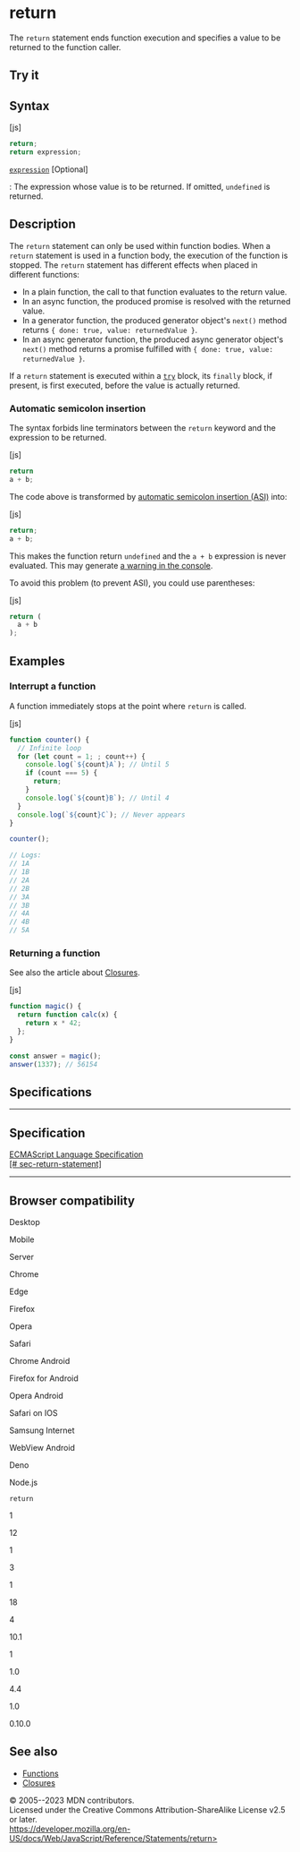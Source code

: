 return
======

 
The `return` statement ends function execution and specifies a value to
be returned to the function caller.


 
Try it 
------

 



 
Syntax
------

 
 
 
[js]


```js
return;
return expression;
```


[`expression`](#expression) [Optional]

:   The expression whose value is to be returned. If omitted,
    `undefined` is returned.



 
Description
-----------

 
The `return` statement can only be used within function bodies. When a
`return` statement is used in a function body, the execution of the
function is stopped. The `return` statement has different effects when
placed in different functions:

-   In a plain function, the call to that function evaluates to the
    return value.
-   In an async function, the produced promise is resolved with the
    returned value.
-   In a generator function, the produced generator object\'s `next()`
    method returns `{ done: true, value: returnedValue }`.
-   In an async generator function, the produced async generator
    object\'s `next()` method returns a promise fulfilled with
    `{ done: true, value: returnedValue }`.

If a `return` statement is executed within a [`try`](try...catch) block,
its `finally` block, if present, is first executed, before the value is
actually returned.



 
### Automatic semicolon insertion 

 
The syntax forbids line terminators between the `return` keyword and the
expression to be returned.

 
 
[js]


```js
return
a + b;
```


The code above is transformed by [automatic semicolon insertion
(ASI)](../lexical_grammar#automatic_semicolon_insertion) into:

 
 
[js]


```js
return;
a + b;
```


This makes the function return `undefined` and the `a + b` expression is
never evaluated. This may generate [a warning in the
console](../errors/stmt_after_return).

To avoid this problem (to prevent ASI), you could use parentheses:

 
 
[js]


```js
return (
  a + b
);
```




 
Examples
--------


 
### Interrupt a function 

 
A function immediately stops at the point where `return` is called.

 
 
[js]


```js
function counter() {
  // Infinite loop
  for (let count = 1; ; count++) {
    console.log(`${count}A`); // Until 5
    if (count === 5) {
      return;
    }
    console.log(`${count}B`); // Until 4
  }
  console.log(`${count}C`); // Never appears
}

counter();

// Logs:
// 1A
// 1B
// 2A
// 2B
// 3A
// 3B
// 4A
// 4B
// 5A
```




 
### Returning a function 

 
See also the article about
[Closures](https://developer.mozilla.org/en-US/docs/Web/JavaScript/Closures).

 
 
[js]


```js
function magic() {
  return function calc(x) {
    return x * 42;
  };
}

const answer = magic();
answer(1337); // 56154
```




Specifications
--------------

 
  ---------------------------------------------------------------------------------------------------------------------------------------------
  Specification
  ---------------------------------------------------------------------------------------------------------------------------------------------
  [ECMAScript Language Specification\
  [\#
  sec-return-statement]](https://tc39.es/ecma262/multipage/ecmascript-language-statements-and-declarations.html#sec-return-statement)

  ---------------------------------------------------------------------------------------------------------------------------------------------


Browser compatibility 
---------------------

 


Desktop

Mobile

Server

Chrome

Edge

Firefox

Opera

Safari

Chrome Android

Firefox for Android

Opera Android

Safari on IOS

Samsung Internet

WebView Android

Deno

Node.js

`return`

1

12

1

3

1

18

4

10.1

1

1.0

4.4

1.0

0.10.0

 
See also 
--------

 
-   [Functions](../functions)
-   [Closures](https://developer.mozilla.org/en-US/docs/Web/JavaScript/Closures)



 
© 2005--2023 MDN contributors.\
Licensed under the Creative Commons Attribution-ShareAlike License v2.5
or later.\
https://developer.mozilla.org/en-US/docs/Web/JavaScript/Reference/Statements/return>

